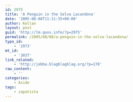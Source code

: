 ```yaml
---
id: 2975
title: 'A Penguin in the Selva Lacandona'
date: '2005-08-08T11:11:35+00:00'
author: Kellan
layout: post
guid: 'http://lm.quxx.info/?p=2975'
permalink: /2005/08/08/a-penguin-in-the-selva-lacandona/
typo_id:
    - '2973'
mt_id:
    - '3037'
link_related:
    - 'http://jebba.blagblagblag.org/?p=178'
raw_content:
    - ''
categories:
    - Aside
tags:
    - zapatista
---
```


